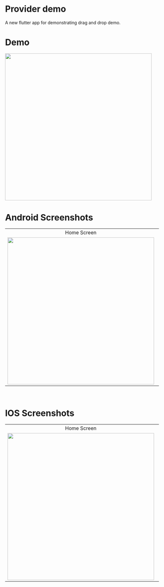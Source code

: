 # Provider demo
A new flutter app for demonstrating drag and drop demo.

# Demo
<img src="https://github.com/MarvelApps-Flutter/drag_drop_demo/blob/master/media/gif/demo.gif" height="480px"></td>

# Android Screenshots

<table>
  <tr>
    <td align="center" valign="center">Home Screen</td>
    <td align="center" valign="center">Detailed Movie Screen</td>
  </tr>
  <tr>
    <td><img src="https://github.com/MarvelApps-Flutter/drag_drop_demo/blob/master/media/android/android1.png" height="480px"></td>
    <td><img src="https://github.com/MarvelApps-Flutter/drag_drop_demo/blob/master/media/android/android2.png" height="480px"></td>
  </tr>
 </table>
</br>

# IOS Screenshots

<table>
  <tr>
     <td align="center" valign="center">Home Screen</td>
     <td align="center" valign="center">Detailed Movie Screen</td>
  </tr>
  <tr>
    <td><img src="https://github.com/MarvelApps-Flutter/drag_drop_demo/blob/master/media/ios/ios1.png" height="480px"></td>
    <td><img src="https://github.com/MarvelApps-Flutter/drag_drop_demo/blob/master/media/ios/ios2.png" height="480px"></td>
  </tr>
 </table>
